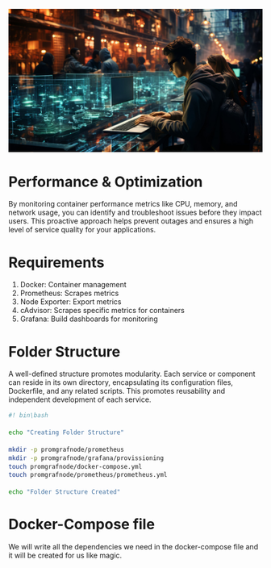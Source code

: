 ![banner](images/1.jpg)
# Performance & Optimization

By monitoring container performance metrics like CPU, memory, and network usage, you can identify and troubleshoot issues before they impact users. This proactive approach helps prevent outages and ensures a high level of service quality for your applications.

# Requirements

1. Docker: Container management
2. Prometheus: Scrapes metrics
3. Node Exporter: Export metrics
4. cAdvisor: Scrapes specific metrics for containers
5. Grafana: Build dashboards for monitoring

# Folder Structure

A well-defined structure promotes modularity.  Each service or component can reside in its own directory,  encapsulating its configuration files, Dockerfile, and any related scripts.  This promotes reusability and independent development of each service.

```bash
#! bin\bash

echo "Creating Folder Structure"

mkdir -p promgrafnode/prometheus
mkdir -p promgrafnode/grafana/provissioning
touch promgrafnode/docker-compose.yml
touch promgrafnode/prometheus/prometheus.yml

echo "Folder Structure Created"

```

# Docker-Compose file

We will write all the dependencies we need in the docker-compose file and it will be created for us like magic.

```yml


```



